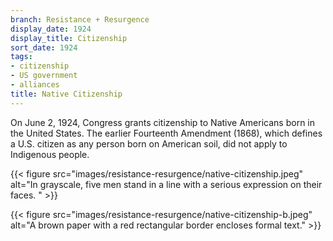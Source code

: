 ```yaml
---
branch: Resistance + Resurgence
display_date: 1924
display_title: Citizenship
sort_date: 1924
tags:
- citizenship
- US government
- alliances
title: Native Citizenship
---
```


On June 2, 1924, Congress grants citizenship to Native Americans born in the United States. The earlier Fourteenth Amendment (1868), which defines a U.S. citizen as any person born on American soil, did not apply to Indigenous people.

{{< figure src="images/resistance-resurgence/native-citizenship.jpeg" alt="In grayscale, five men stand in a line with a serious expression on their faces. " >}}

{{< figure src="images/resistance-resurgence/native-citizenship-b.jpeg" alt="A brown paper with a red rectangular border encloses formal text." >}}
